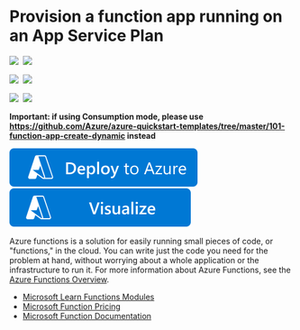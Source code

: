 # Provision a function app running on an App Service Plan

<IMG SRC="https://azurequickstartsservice.blob.core.windows.net/badges/101-function-app-create-dedicated/PublicLastTestDate.svg" />&nbsp;
<IMG SRC="https://azurequickstartsservice.blob.core.windows.net/badges/101-function-app-create-dedicated/PublicDeployment.svg" />&nbsp;

<IMG SRC="https://azurequickstartsservice.blob.core.windows.net/badges/101-function-app-create-dedicated/FairfaxLastTestDate.svg" />&nbsp;
<IMG SRC="https://azurequickstartsservice.blob.core.windows.net/badges/101-function-app-create-dedicated/FairfaxDeployment.svg" />&nbsp;

<IMG SRC="https://azurequickstartsservice.blob.core.windows.net/badges/101-function-app-create-dedicated/BestPracticeResult.svg" />&nbsp;
<IMG SRC="https://azurequickstartsservice.blob.core.windows.net/badges/101-function-app-create-dedicated/CredScanResult.svg" />&nbsp;

**Important: if using Consumption mode, please use https://github.com/Azure/azure-quickstart-templates/tree/master/101-function-app-create-dynamic instead**

<a href="https://portal.azure.com/#create/Microsoft.Template/uri/https%3A%2F%2Fraw.githubusercontent.com%2Fazure%2Fazure-quickstart-templates%2Fmaster%2F101-function-app-create-dedicated%2Fazuredeploy.json" target="_blank">
    <img src="https://raw.githubusercontent.com/Azure/azure-quickstart-templates/master/1-CONTRIBUTION-GUIDE/images/deploytoazure.svg"/>
</a>
<a href="http://armviz.io/#/?load=https%3A%2F%2Fraw.githubusercontent.com%2FAzure%2Fazure-quickstart-templates%2Fmaster%2F101-function-app-create-dedicated%2Fazuredeploy.json" target="_blank">
    <img src="https://raw.githubusercontent.com/Azure/azure-quickstart-templates/master/1-CONTRIBUTION-GUIDE/images/visualizebutton.svg"/>
</a>

Azure functions is a solution for easily running small pieces of code, or "functions," in the cloud. You can write just the code you need for the problem at hand, without worrying about a whole application or the infrastructure to run it. For more information about Azure Functions, see the [Azure Functions Overview](https://azure.microsoft.com/en-us/documentation/articles/functions-overview/).

- [Microsoft Learn Functions Modules](https://docs.microsoft.com/learn/browse/?products=azure-functions)
- [Microsoft Function Pricing](https://azure.microsoft.com/pricing/details/functions/)
- [Microsoft Function Documentation](https://docs.microsoft.com/en-us/azure/azure-functions/)

